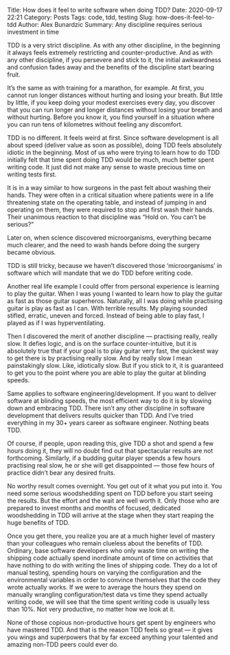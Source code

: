 Title: How does it feel to write software when doing TDD?
Date: 2020-09-17 22:21
Category: Posts
Tags: code, tdd, testing
Slug: how-does-it-feel-to-tdd
Author: Alex Bunardzic
Summary: Any discipline requires serious investment in time

TDD is a very strict discipline. As with any other discipline, in the beginning it always feels extremely restricting and counter-productive. And as with any other discipline, if you persevere and stick to it, the initial awkwardness and confusion fades away and the benefits of the discipline start bearing fruit.

It’s the same as with training for a marathon, for example. At first, you cannot run longer distances without hurting and losing your breath. But little by little, if you keep doing your modest exercises every day, you discover that you can run longer and longer distances without losing your breath and without hurting. Before you know it, you find yourself in a situation where you can run tens of kilometres without feeling any discomfort.

TDD is no different. It feels weird at first. Since software development is all about speed (deliver value as soon as possible), doing TDD feels absolutely idiotic in the beginning. Most of us who were trying to learn how to do TDD initially felt that time spent doing TDD would be much, much better spent writing code. It just did not make any sense to waste precious time on writing tests first.

It is in a way similar to how surgeons in the past felt about washing their hands. They were often in a critical situation where patients were in a life threatening state on the operating table, and instead of jumping in and operating on them, they were required to stop and first wash their hands. Their unanimous reaction to that discipline was “Hold on. You can’t be serious?”

Later on, when science discovered microorganisms, everything became much clearer, and the need to wash hands before doing the surgery became obvious.

TDD is still tricky, because we haven’t discovered those ‘microorganisms’ in software which will mandate that we do TDD before writing code.

Another real life example I could offer from personal experience is learning to play the guitar. When I was young I wanted to learn how to play the guitar as fast as those guitar superheros. Naturally, all I was doing while practising guitar is play as fast as I can. With terrible results. My playing sounded stifled, erratic, uneven and forced. Instead of being able to play fast, I played as if I was hyperventilating.

Then I discovered the merit of another discipline — practising really, really slow. It defies logic, and is on the surface counter-intuitive, but it is absolutely true that if your goal is to play guitar very fast, the quickest way to get there is by practising really slow. And by really slow I mean painstakingly slow. Like, idiotically slow. But if you stick to it, it is guaranteed to get you to the point where you are able to play the guitar at blinding speeds.

Same applies to software engineering/development. If you want to deliver software at blinding speeds, the most efficient way to do it is by slowing down and embracing TDD. There isn’t any other discipline in software development that delivers results quicker than TDD. And I’ve tried everything in my 30+ years career as software engineer. Nothing beats TDD.

Of course, if people, upon reading this, give TDD a shot and spend a few hours doing it, they will no doubt find out that spectacular results are not forthcoming. Similarly, if a budding guitar player spends a few hours practising real slow, he or she will get disappointed — those few hours of practice didn’t bear any desired fruits.

No worthy result comes overnight. You get out of it what you put into it. You need some serious woodshedding spent on TDD before you start seeing the results. But the effort and the wait are well worth it. Only those who are prepared to invest months and months of focused, dedicated woodshedding in TDD will arrive at the stage when they start reaping the huge benefits of TDD.

Once you get there, you realize you are at a much higher level of mastery than your colleagues who remain clueless about the benefits of TDD. Ordinary, base software developers who only waste time on writing the shipping code actually spend inordinate amount of time on activities that have nothing to do with writing the lines of shipping code. They do a lot of manual testing, spending hours on varying the configuration and the environmental variables in order to convince themselves that the code they wrote actually works. If we were to average the hours they spend on manually wrangling configuration/test data vs time they spend actually writing code, we will see that the time spent writing code is usually less than 10%. Not very productive, no matter how we look at it.

None of those copious non-productive hours get spent by engineers who have mastered TDD. And that is the reason TDD feels so great — it gives you wings and superpowers that by far exceed anything your talented and amazing non-TDD peers could ever do.
<br /><br />